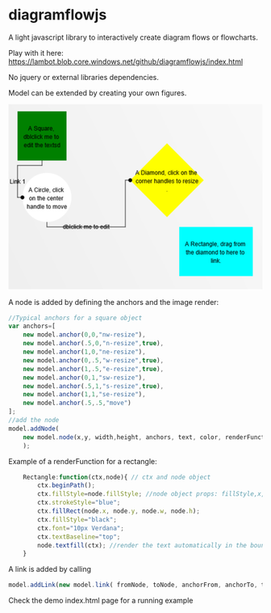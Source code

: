 # diagramflowjs
A light javascript library to interactively create diagram flows or flowcharts.

Play with it here: https://lambot.blob.core.windows.net/github/diagramflowjs/index.html 

No jquery or external libraries dependencies.

Model can be extended by creating your own figures.

![sample](./sample.png)

A node is added by defining the anchors and the image render:

`````javascript
//Typical anchors for a square object
var anchors=[
    new model.anchor(0,0,"nw-resize"),
    new model.anchor(.5,0,"n-resize",true),
    new model.anchor(1,0,"ne-resize"),
    new model.anchor(0,.5,"w-resize",true),
    new model.anchor(1,.5,"e-resize",true),
    new model.anchor(0,1,"sw-resize"),
    new model.anchor(.5,1,"s-resize",true),
    new model.anchor(1,1,"se-resize"), 
    new model.anchor(.5,.5,"move")
];
//add the node
model.addNode(
    new model.node(x,y, width,height, anchors, text, color, renderFunction, customProperties)
    );
`````

Example of a renderFunction for a rectangle:

`````javascript
    Rectangle:function(ctx,node){ // ctx and node object
        ctx.beginPath();
        ctx.fillStyle=node.fillStyle; //node object props: fillStyle,x,y,w,h,text, data
        ctx.strokeStyle="blue";
        ctx.fillRect(node.x, node.y, node.w, node.h);
        ctx.fillStyle="black";
        ctx.font="10px Verdana";
        ctx.textBaseline="top";
        node.textfill(ctx); //render the text automatically in the bounding box
    }
`````

A link is added by calling

`````javascript
model.addLink(new model.link( fromNode, toNode, anchorFrom, anchorTo, text));
`````

Check the demo index.html page for a running example